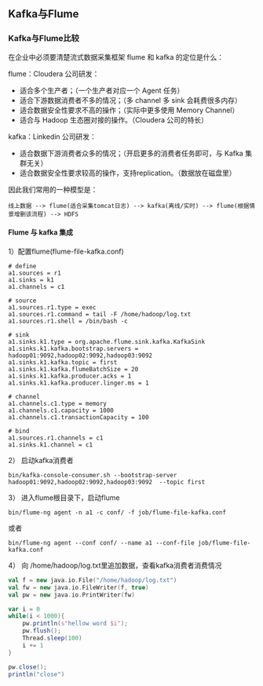 ## Kafka与Flume
### Kafka与Flume比较
在企业中必须要清楚流式数据采集框架 flume 和 kafka 的定位是什么：

flume：Cloudera 公司研发：

* 适合多个生产者；（一个生产者对应一个 Agent 任务）  
* 适合下游数据消费者不多的情况；（多 channel 多 sink 会耗费很多内存）  
* 适合数据安全性要求不高的操作；（实际中更多使用 Memory Channel）  
* 适合与 Hadoop 生态圈对接的操作。（Cloudera 公司的特长）  

kafka：Linkedin 公司研发：

* 适合数据下游消费者众多的情况；（开启更多的消费者任务即可，与 Kafka 集群无关）  
* 适合数据安全性要求较高的操作，支持replication。（数据放在磁盘里）  

因此我们常用的一种模型是：
```
线上数据 --> flume(适合采集tomcat日志) --> kafka(离线/实时) --> flume(根据情景增删该流程) --> HDFS
```

#### Flume 与 kafka 集成
1）配置flume(flume-file-kafka.conf)
```
# define
a1.sources = r1
a1.sinks = k1
a1.channels = c1

# source
a1.sources.r1.type = exec
a1.sources.r1.command = tail -F /home/hadoop/log.txt
a1.sources.r1.shell = /bin/bash -c

# sink
a1.sinks.k1.type = org.apache.flume.sink.kafka.KafkaSink
a1.sinks.k1.kafka.bootstrap.servers = hadoop01:9092,hadoop02:9092,hadoop03:9092
a1.sinks.k1.kafka.topic = first
a1.sinks.k1.kafka.flumeBatchSize = 20
a1.sinks.k1.kafka.producer.acks = 1
a1.sinks.k1.kafka.producer.linger.ms = 1

# channel
a1.channels.c1.type = memory
a1.channels.c1.capacity = 1000
a1.channels.c1.transactionCapacity = 100

# bind
a1.sources.r1.channels = c1
a1.sinks.k1.channel = c1
```

2） 启动kafka消费者
```
bin/kafka-console-consumer.sh --bootstrap-server hadoop01:9092,hadoop02:9092,hadoop03:9092  --topic first
```

3） 进入flume根目录下，启动flume
```
bin/flume-ng agent -n a1 -c conf/ -f job/flume-file-kafka.conf 
```
或者
```
bin/flume-ng agent --conf conf/ --name a1 --conf-file job/flume-file-kafka.conf
```
4） 向 /home/hadoop/log.txt里追加数据，查看kafka消费者消费情况
```scala
val f = new java.io.File("/home/hadoop/log.txt")
val fw = new java.io.FileWriter(f, true)
val pw = new java.io.PrintWriter(fw)

var i = 0
while(i < 1000){
    pw.println(s"hellow word $i");
    pw.flush();
    Thread.sleep(100)
    i += 1
}

pw.close();
println("close")
```

